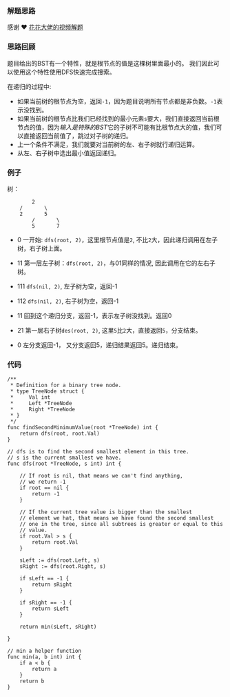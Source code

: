 ### 解题思路

感谢 ❤ [花花大佬的视频解题](http://zxi.mytechroad.com/blog/leetcode/leetcode-671-second-minimum-node-in-a-binary-tree/)


### 思路回顾

题目给出的BST有一个特性，就是根节点的值是这棵树里面最小的。
我们因此可以使用这个特性使用DFS快速完成搜索。

在递归的过程中:

*   如果当前树的根节点为空，返回`-1`，因为题目说明所有节点都是非负数。`-1`表示没找到。
*   如果当前树的根节点比我们已经找到的最小元素`s`要大，我们直接返回当前根节点的值，因为*输入是特殊的BST*它的子树不可能有比根节点大的值，我们可以直接返回当前值了，跳过对子树的递归。
*   上一个条件不满足，我们就要对当前树的左、右子树就行递归运算。
*   从左、右子树中选出最小值返回递归。



### 例子

树： 
```
        2
    /       \
    2       5
        /       \
        5       7

```

* 0  一开始: `dfs(root, 2)`，这里根节点值是`2`, 不比`2`大，因此递归调用在左子树，右子树上面。

* 11  第一层左子树：`dfs(root, 2)`，与01同样的情况, 因此调用在它的左右子树。
* 111 `dfs(nil, 2)`, 左子树为空，返回-1
* 112 `dfs(nil, 2)`, 右子树为空，返回-1
* 11  回到这个递归分支，返回-1，表示左子树没找到。返回0

* 21  第一层右子树`des(root, 2)`, 这里`5`比`2`大，直接返回`5`，分支结束。

* 0   左分支返回-1， 又分支返回5，递归结果返回5。递归结束。





### 代码

```golang
/**
 * Definition for a binary tree node.
 * type TreeNode struct {
 *     Val int
 *     Left *TreeNode
 *     Right *TreeNode
 * }
 */
func findSecondMinimumValue(root *TreeNode) int {
	return dfs(root, root.Val)
}

// dfs is to find the second smallest element in this tree.
// s is the current smallest we have.
func dfs(root *TreeNode, s int) int {

	// If root is nil, that means we can't find anything,
	// we return -1
	if root == nil {
		return -1
	}

	// If the current tree value is bigger than the smallest
	// element we hat, that means we have found the second smallest
	// one in the tree, since all subtrees is greater or equal to this
	// value.
	if root.Val > s {
		return root.Val
	}

	sLeft := dfs(root.Left, s)
	sRight := dfs(root.Right, s)

	if sLeft == -1 {
		return sRight
	}

	if sRight == -1 {
		return sLeft
	}

	return min(sLeft, sRight)

}

// min a helper function
func min(a, b int) int {
	if a < b {
		return a
	}
	return b
}

```